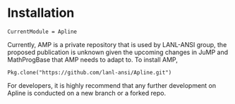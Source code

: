 # Installation

```@meta
CurrentModule = Apline
```

Currently, AMP is a private repository that is used by LANL-ANSI group, the proposed publication is unknown given the upcoming changes in JuMP and MathProgBase that AMP needs to adapt to. To install AMP,

`Pkg.clone("https://github.com/lanl-ansi/Apline.git")`

For developers, it is highly recommend that any further development on Apline is conducted on a new branch or a forked repo.
